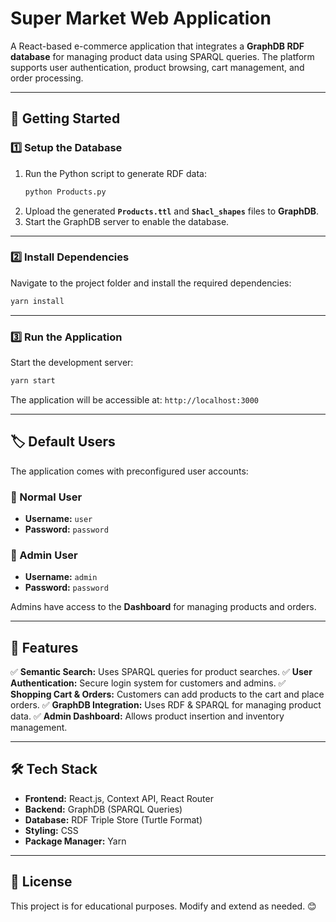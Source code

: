 # Super Market Web Application

A React-based e-commerce application that integrates a **GraphDB RDF database** for managing product data using SPARQL queries. The platform supports user authentication, product browsing, cart management, and order processing.

---

## 🚀 Getting Started

### 1️⃣ **Setup the Database**
1. Run the Python script to generate RDF data:
   ```sh
   python Products.py
   ```
2. Upload the generated **`Products.ttl`** and **`Shacl_shapes`** files to **GraphDB**.
3. Start the GraphDB server to enable the database.

---

### 2️⃣ **Install Dependencies**
Navigate to the project folder and install the required dependencies:
```sh
yarn install
```

---

### 3️⃣ **Run the Application**
Start the development server:
```sh
yarn start
```
The application will be accessible at: `http://localhost:3000`

---

## 🏷️ Default Users
The application comes with preconfigured user accounts:

### **👤 Normal User**
- **Username:** `user`
- **Password:** `password`

### **👑 Admin User**
- **Username:** `admin`
- **Password:** `password`

Admins have access to the **Dashboard** for managing products and orders.

---

## 📌 Features
✅ **Semantic Search:** Uses SPARQL queries for product searches.
✅ **User Authentication:** Secure login system for customers and admins.
✅ **Shopping Cart & Orders:** Customers can add products to the cart and place orders.
✅ **GraphDB Integration:** Uses RDF & SPARQL for managing product data.
✅ **Admin Dashboard:** Allows product insertion and inventory management.

---

## 🛠️ Tech Stack
- **Frontend:** React.js, Context API, React Router
- **Backend:** GraphDB (SPARQL Queries)
- **Database:** RDF Triple Store (Turtle Format)
- **Styling:** CSS
- **Package Manager:** Yarn

---

## 📜 License
This project is for educational purposes. Modify and extend as needed. 😊

